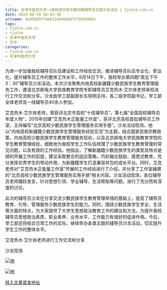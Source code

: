 ```yaml
---
title: 天津中医药大学->我校成功举办第四期辅导员主题沙龙活动 | tjutcm.com.cn
date: 2019-06-19 16:43:38
urlname: 8a9b993ff4e631e8d8ab6757d458086c
tags: 
- tjutcm.com.cn
- tjutcm
- 天津中医药大学
- 天中
categories:
- tjutcm.com.cn
- 天津中医药大学
---
```



为进一步加强我校辅导员队伍建设和工作经验交流，推进辅导员队伍专业化、职业化，提升辅导员工作的整体工作水平。6月14日下午，我校举办第四期“周五下午3：30”辅导员沙龙活动。本次沙龙聚焦内地高校新疆籍少数民族学生教育管理服务工作，邀请北京邮电大学民族教育学院专职辅导员艾克热木·艾尔肯老师来校进行工作交流和分享。沙龙由学工部副部长东晓明主持，各二级学院副书记，学工部全体老师及一线辅导员40余人参加。

艾克热木·艾尔肯老师，曾获评北京市高校“十佳辅导员”，第七届“全国高校辅导员年度人物”，2015年创建“艾克热木正能量工作室”，获评北京高校首批辅导员工作室，主持编写“北京高校少数民族学生管理服务实用手册”。沙龙活动现场，他以“内地高校新疆籍少数民族学生管理服务经验交流”为主题，结合国家民族宗教政策，内地高校少数民族学生教育管理服务现状，以及北京邮电大学民族教育学院的学生教育管理经验，细致地为我校学生工作队伍梳理了少数民族学生教育管理的常见问题，以及有效的工作经验。他指出，了解新疆籍少数民族学生的类型及特点是顺利开展工作的前提，建议采取整合的适应策略，巧妙融合鼓励、感恩式教育，充分发挥优秀学生的带动作用，为新疆籍学生打造兼容并包的成长平台。同时，艾克老师对“艾克热木正能量工作室”开展的工作经验进行了介绍，并分享了工作室编撰的“北京高校少数民族学生管理服务实用手册”相关内容。沙龙活动现场，各位辅导员老师踊跃发言，针对思想引领、学业辅导、生活帮助等问题，进行了充分而有深度的讨论。

此次的辅导员沙龙在分享交流少数民族学生教育管理举措的基础上，提高了辅导员教育、引导、管理服务少数民族学生的能力。同时，围绕少数民族学生学业、生活等方面的特点，为大家提供了大学生思想政治教育工作的建议和方法，为提升我校辅导员思想政治素质、职业素养、业务水平、工作能力有很好的促进作用。今后，学工部还将结合日常工作的实际，继续举办各类主题的辅导员沙龙活动，切实提升学生工作的整体水平。

艾克热木·艾尔肯老师进行工作交流和分享

沙龙现场



![图](http://news13.tjutcm.edu.cn/__local/C/5D/60/75843B30C450AE29FACC70C9A98_30826080_16B30.jpg)

![图](http://news13.tjutcm.edu.cn/__local/C/12/DD/3DFAB71917215EE714E2431B085_9590F793_FEF6.jpg)

[转入文章首发地址](http://news13.tjutcm.edu.cn/info/1526/13324.htm)